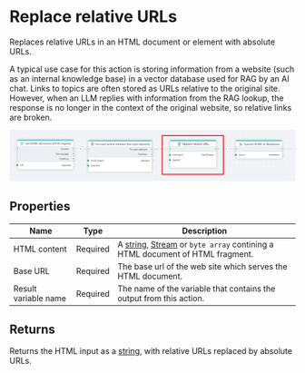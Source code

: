 # Replace relative URLs

Replaces relative URLs in an HTML document or element with absolute URLs.

A typical use case for this action is storing information from a website (such as an internal knowledge base) in a vector database used for RAG by an AI chat. Links to topics are often stored as URLs relative to the original site. However, when an LLM replies with information from the RAG lookup, the response is no longer in the context of the original website, so relative links are broken.

![img](/images/flow/html-replace-relative-urls.png)

## Properties

| Name          | Type                  | Description                            |
|---------------|-----------------------|----------------------------------------|
| HTML content  | Required              | A [string](https://learn.microsoft.com/en-us/dotnet/api/system.string), [Stream](https://learn.microsoft.com/en-us/dotnet/api/system.io.stream) or `byte array` contining a HTML document of HTML fragment. |
| Base URL      | Required              | The base url of the web site which serves the HTML document. |
| Result variable name | Required       | The name of the variable that contains the output from this action. |

## Returns

Returns the HTML input as a [string](https://learn.microsoft.com/en-us/dotnet/api/system.string), with relative URLs replaced by absolute URLs.